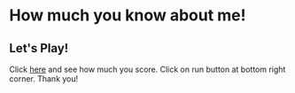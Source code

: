 # How much you know about me!

## Let's Play!

Click [here](https://repl.it/@sanketp02/Friends-Quiz?embed=1&output=1) and see how much you score. Click on run button at bottom right corner.
Thank you!
